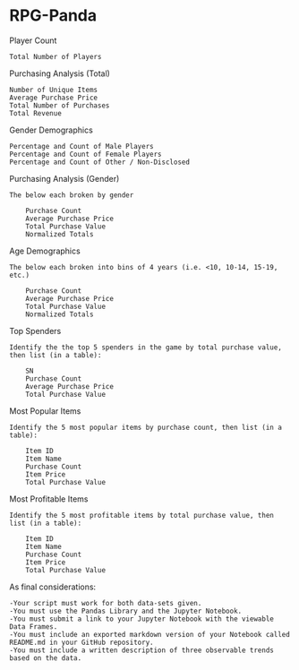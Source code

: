 # RPG-Panda

Player Count

    Total Number of Players


Purchasing Analysis (Total)

    Number of Unique Items
    Average Purchase Price
    Total Number of Purchases
    Total Revenue


Gender Demographics

    Percentage and Count of Male Players
    Percentage and Count of Female Players
    Percentage and Count of Other / Non-Disclosed


Purchasing Analysis (Gender) 

    The below each broken by gender

        Purchase Count
        Average Purchase Price
        Total Purchase Value
        Normalized Totals


Age Demographics

    The below each broken into bins of 4 years (i.e. <10, 10-14, 15-19, etc.)

        Purchase Count
        Average Purchase Price
        Total Purchase Value
        Normalized Totals


Top Spenders

    Identify the the top 5 spenders in the game by total purchase value, then list (in a table):

        SN
        Purchase Count
        Average Purchase Price
        Total Purchase Value


Most Popular Items

    Identify the 5 most popular items by purchase count, then list (in a table):

        Item ID
        Item Name
        Purchase Count
        Item Price
        Total Purchase Value


Most Profitable Items

    Identify the 5 most profitable items by total purchase value, then list (in a table):

        Item ID
        Item Name
        Purchase Count
        Item Price
        Total Purchase Value


As final considerations:

    -Your script must work for both data-sets given.
    -You must use the Pandas Library and the Jupyter Notebook.
    -You must submit a link to your Jupyter Notebook with the viewable Data Frames. 
    -You must include an exported markdown version of your Notebook called  README.md in your GitHub repository.
    -You must include a written description of three observable trends based on the data. 
 